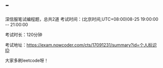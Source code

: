 # -
深信服笔试编程题，总共2道
考试时间：(北京时间,UTC+08:00)08-25 19:00:00 -- 21:00:00

考试时长：120分钟

考试地址：https://exam.nowcoder.com/cts/17091231/summary?id=个人标识ID

大家多刷leetcode呀！
